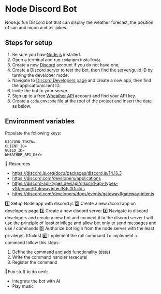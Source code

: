 # Node Discord Bot

Node.js fun Discord bot that can display the weather forecast, the position of sun and moon and tell jokes.

## Steps for setup

1. Be sure you have[Node.js](https://nodejs.org/en) installed.
2. Open a terminal and run `code`npm install`code`.
3. Create a new [Discord](https://discord.com/) account if you do not have one.
4. Create a Discord server to test the bot, then find the server/guild ID by turning the developer mode.
5. Navigate to [Discord Developers page](https://discord.com/developers/applications) and create a new app, then find the application/client ID.
6. Invite the bot to your server.
7. Sign up to a free [Wheather API](https://www.weatherapi.com/) account and find your API key.
8. Create a `code`.env`code` file at the root of the project and insert the data as below.

## Environment variables

Populate the following keys:

```
DISCORD_TOKEN=
CLIENT_ID=
GUILD_ID=
WHEATHER_API_KEY=
```

📌 Resources

- https://discord.js.org/docs/packages/discord.js/14.16.3
- https://discord.com/developers/applications
- https://discord-api-types.dev/api/discord-api-types-v10/enum/GatewayIntentBits#Guilds
- https://discord.com/developers/docs/events/gateway#gateway-intents

1️⃣ Setup Node app with discord.js
2️⃣ Create a new dicord app on developers page
3️⃣ Create a new discord server
4️⃣ Navigate to discord developers and create a new bot and connect it to the discord server
I will use the principle of least privilege and allow bot only to send messages and use / commands
5️⃣ Authorize bot login from the node server with the least privileges (Guilds)
6️⃣ Implement the roll command
To implement a command follow this steps:

1. Define the command and add functionality (data)
2. Write the command handler (execute)
3. Register the command

🤔Fun stuff to do next:

- Integrate the bot with AI
- Play music
